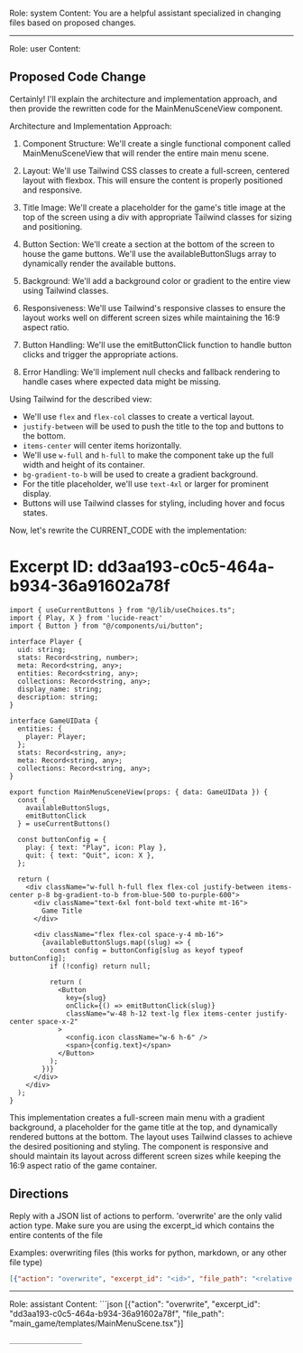 Role: system
Content: You are a helpful assistant specialized in changing files based on proposed changes.
__________________
Role: user
Content: 
## Proposed Code Change
Certainly! I'll explain the architecture and implementation approach, and then provide the rewritten code for the MainMenuSceneView component.

Architecture and Implementation Approach:

1. Component Structure:
   We'll create a single functional component called MainMenuSceneView that will render the entire main menu scene.

2. Layout:
   We'll use Tailwind CSS classes to create a full-screen, centered layout with flexbox. This will ensure the content is properly positioned and responsive.

3. Title Image:
   We'll create a placeholder for the game's title image at the top of the screen using a div with appropriate Tailwind classes for sizing and positioning.

4. Button Section:
   We'll create a section at the bottom of the screen to house the game buttons. We'll use the availableButtonSlugs array to dynamically render the available buttons.

5. Background:
   We'll add a background color or gradient to the entire view using Tailwind classes.

6. Responsiveness:
   We'll use Tailwind's responsive classes to ensure the layout works well on different screen sizes while maintaining the 16:9 aspect ratio.

7. Button Handling:
   We'll use the emitButtonClick function to handle button clicks and trigger the appropriate actions.

8. Error Handling:
   We'll implement null checks and fallback rendering to handle cases where expected data might be missing.

Using Tailwind for the described view:
- We'll use `flex` and `flex-col` classes to create a vertical layout.
- `justify-between` will be used to push the title to the top and buttons to the bottom.
- `items-center` will center items horizontally.
- We'll use `w-full` and `h-full` to make the component take up the full width and height of its container.
- `bg-gradient-to-b` will be used to create a gradient background.
- For the title placeholder, we'll use `text-4xl` or larger for prominent display.
- Buttons will use Tailwind classes for styling, including hover and focus states.

Now, let's rewrite the CURRENT_CODE with the implementation:

# Excerpt ID: dd3aa193-c0c5-464a-b934-36a91602a78f
```tsx main_game/templates/MainMenuScene.tsx
import { useCurrentButtons } from "@/lib/useChoices.ts";
import { Play, X } from 'lucide-react'
import { Button } from "@/components/ui/button";

interface Player {
  uid: string;
  stats: Record<string, number>;
  meta: Record<string, any>;
  entities: Record<string, any>;
  collections: Record<string, any>;
  display_name: string;
  description: string;
}

interface GameUIData {
  entities: {
    player: Player;
  };
  stats: Record<string, any>;
  meta: Record<string, any>;
  collections: Record<string, any>;
}

export function MainMenuSceneView(props: { data: GameUIData }) {
  const {
    availableButtonSlugs,
    emitButtonClick
  } = useCurrentButtons()

  const buttonConfig = {
    play: { text: "Play", icon: Play },
    quit: { text: "Quit", icon: X },
  };

  return (
    <div className="w-full h-full flex flex-col justify-between items-center p-8 bg-gradient-to-b from-blue-500 to-purple-600">
      <div className="text-6xl font-bold text-white mt-16">
        Game Title
      </div>
      
      <div className="flex flex-col space-y-4 mb-16">
        {availableButtonSlugs.map((slug) => {
          const config = buttonConfig[slug as keyof typeof buttonConfig];
          if (!config) return null;
          
          return (
            <Button
              key={slug}
              onClick={() => emitButtonClick(slug)}
              className="w-48 h-12 text-lg flex items-center justify-center space-x-2"
            >
              <config.icon className="w-6 h-6" />
              <span>{config.text}</span>
            </Button>
          );
        })}
      </div>
    </div>
  );
}
```

This implementation creates a full-screen main menu with a gradient background, a placeholder for the game title at the top, and dynamically rendered buttons at the bottom. The layout uses Tailwind classes to achieve the desired positioning and styling. The component is responsive and should maintain its layout across different screen sizes while keeping the 16:9 aspect ratio of the game container.

## Directions
Reply with a JSON list of actions to perform. 'overwrite' are the only valid action type. 
Make sure you are using the excerpt_id which contains the entire contents of the file

Examples:
overwriting files (this works for python, markdown, or any other file type)
```json output_example1
[{"action": "overwrite", "excerpt_id": "<id>", "file_path": "<relative file path>"}]
```

__________________
Role: assistant
Content: ```json
[{"action": "overwrite", "excerpt_id": "dd3aa193-c0c5-464a-b934-36a91602a78f", "file_path": "main_game/templates/MainMenuScene.tsx"}]
```
__________________
